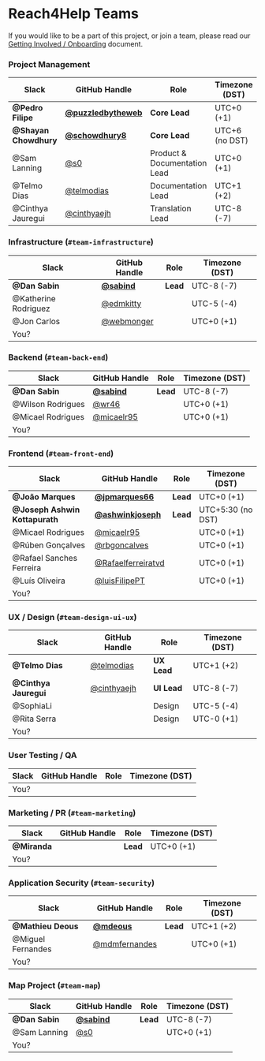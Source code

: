 # Reach4Help Teams

If you would like to be a part of this project,
or join a team,
please read our [Getting Involved / Onboarding](GETTING_INVOLVED.md) document.

### Project Management

| Slack              | GitHub Handle                                          | Role                         | Timezone (DST) |
|--------------------|--------------------------------------------------------|------------------------------|----------------|
| **@Pedro Filipe**      | **[@puzzledbytheweb](https://github.com/puzzledbytheweb)** | **Core Lead**                    | UTC+0 (+1)     |
| **@Shayan Chowdhury**  | **[@schowdhury8](https://github.com/schowdhury8)**         | **Core Lead**                    | UTC+6 (no DST) |
| @Sam Lanning       | [@s0](https://github.com/s0)                           | Product & Documentation Lead | UTC+0 (+1)     |
| @Telmo Dias        | [@telmodias](https://github.com/telmodias)             | Documentation Lead           | UTC+1 (+2)     |
| @Cinthya Jauregui  | [@cinthyaejh](https://github.com/cinthyaejh)           | Translation Lead             | UTC-8 (-7)     |

### Infrastructure (`#team-infrastructure`)

| Slack                | GitHub Handle                                          | Role | Timezone (DST) |
|----------------------|--------------------------------------------------------|------|----------------|
| **@Dan Sabin**           | **[@sabind](https://github.com/sabind)**                   | **Lead** | UTC-8 (-7)     |
| @Katherine Rodriguez | [@edmkitty](https://github.com/edmkitty)               |      | UTC-5 (-4)     |
| @Jon Carlos          | [@webmonger](https://github.com/webmonger)             |      | UTC+0 (+1)     |
| You?                 |                                                        |      |                |

### Backend (`#team-back-end`)

| Slack                | GitHub Handle                                          | Role | Timezone (DST) |
|----------------------|--------------------------------------------------------|------|----------------|
| **@Dan Sabin**           | **[@sabind](https://github.com/sabind)**                   | **Lead** | UTC-8 (-7)     |
| @Wilson Rodrigues    | [@wr46](https://github.com/wr46)                       |      | UTC+0 (+1)     |
| @Micael Rodrigues    | [@micaelr95](https://github.com/micaelr95)             |      | UTC+0 (+1)     |
| You?                 |                                                        |      |                |

### Frontend (`#team-front-end`)

| Slack                       | GitHub Handle                                          | Role | Timezone (DST) |
|-----------------------------|--------------------------------------------------------|------|----------------|
| **@João Marques**           | **[@jpmarques66](https://github.com/jpmarques66)**         | **Lead** | UTC+0 (+1)     |
| **@Joseph Ashwin Kottapurath**  | **[@ashwinkjoseph](https://github.com/ashwinkjoseph)**     | **Lead** | UTC+5:30 (no DST) |
| @Micael Rodrigues           | [@micaelr95](https://github.com/micaelr95)             |      | UTC+0 (+1)     |
| @Rúben Gonçalves            | [@rbgoncalves](https://github.com/rbgoncalves)         |      | UTC+0 (+1)     |
| @Rafael Sanches Ferreira    | [@Rafaelferreiratvd](https://github.com/Rafaelferreiratvd)|      | UTC+0 (+1)     |
| @Luís Oliveira              | [@luisFilipePT](https://github.com/luisFilipePT)       |      | UTC+0 (+1)     |
| You?                        |                                                        |      |                |

### UX / Design (`#team-design-ui-ux`)

| Slack                | GitHub Handle                                          | Role        | Timezone (DST) |
|----------------------|--------------------------------------------------------|-------------|----------------|
| **@Telmo Dias**      | [@telmodias](https://github.com/telmodias)             | **UX Lead**     | UTC+1 (+2)     |
| **@Cinthya Jauregui**| [@cinthyaejh](https://github.com/cinthyaejh)           | **UI Lead**     | UTC-8 (-7)     |
| @SophiaLi            |                                                        | Design      | UTC-5 (-4)     |
| @Rita Serra          |                                                        | Design      | UTC-0 (+1)     |
| You?                 |                                                        |             |                |

### User Testing / QA

| Slack                | GitHub Handle                                          | Role        | Timezone (DST) |
|----------------------|--------------------------------------------------------|-------------|----------------|
| You?                 |                                                        |             |                |

### Marketing / PR (`#team-marketing`)

| Slack                | GitHub Handle                                          | Role        | Timezone (DST) |
|----------------------|--------------------------------------------------------|-------------|----------------|
| **@Miranda**             |                                                        | **Lead**        | UTC+0 (+1)     |
| You?                 |                                                        |             |                |

### Application Security (`#team-security`)

| Slack                | GitHub Handle                                          | Role     | Timezone (DST) |
|----------------------|--------------------------------------------------------|----------|----------------|
| **@Mathieu Deous**       | **[@mdeous](https://github.com/mdeous)**                   | **Lead**     | UTC+1 (+2)     |
| @Miguel Fernandes    | [@mdmfernandes](https://github.com/mdmfernandes)       |          | UTC+0 (+1)     |
| You?                 |                                                        |          |                |

### Map Project (`#team-map`)

| Slack                | GitHub Handle                                          | Role     | Timezone (DST) |
|----------------------|--------------------------------------------------------|----------|----------------|
| **@Dan Sabin**       | **[@sabind](https://github.com/sabind)**               | **Lead** | UTC-8 (-7)     |
| @Sam Lanning         | [@s0](https://github.com/s0)                           |          | UTC+0 (+1)     |
| You?                 |                                                        |          |                |
